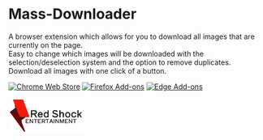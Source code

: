 # Mass-Downloader
A browser extension which allows for you to download all images that are currently on the page. <br>
Easy to change which images will be downloaded with the selection/deselection system and the option to remove duplicates. <br>
Download all images with one click of a button.

[![Chrome Web Store](https://img.shields.io/badge/Web%20Store-Download-lightgrey?logo=googlechrome)]()
[![Firefox Add-ons](https://img.shields.io/badge/Firefox%20Add--ons-Download-lightgrey?logo=firefoxbrowser)](https://addons.mozilla.org/en-GB/firefox/addon/mass-image-downloader/)
[![Edge Add-ons](https://img.shields.io/badge/Edge%20Add--ons-Download-lightgrey?logo=microsoftedge)]()

<picture>
  <img alt="Red Shock Entertainment Logo" src="https://raw.githubusercontent.com/red-shock/redshockentertainment-privacy/main/rdshckmockup.png" width="150"/>
</picture>
